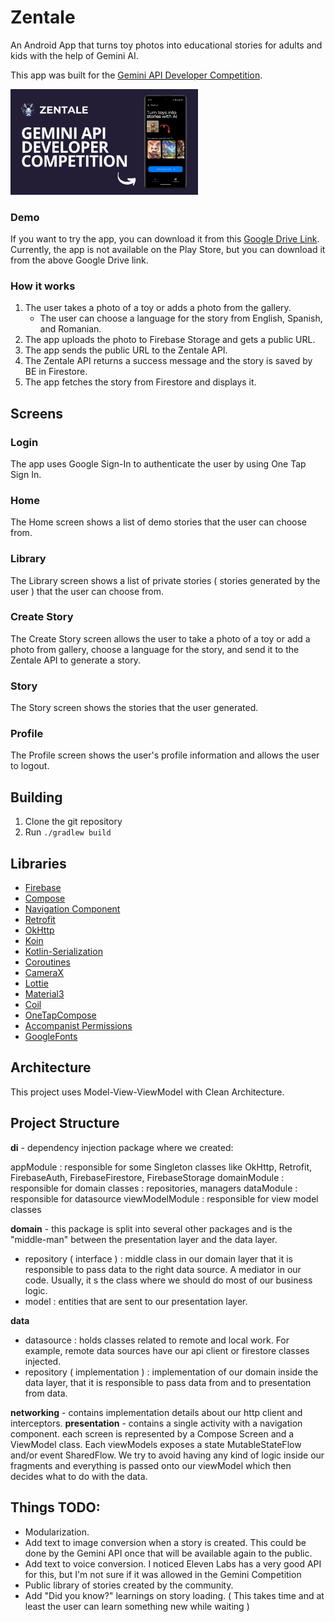 # Zentale

An Android App that turns toy photos into educational stories for adults and kids with the help of Gemini AI. 

This app was built for the [Gemini API Developer Competition](https://ai.google.dev/competition/).

<img src="https://github.com/ivandrag/zentale-android/blob/main/thumbnail.png" width="300">

### Demo

If you want to try the app, you can download it from this [Google Drive Link](https://drive.google.com/file/d/10hb6Zcy_XEyWcBH-1bNa2FtObnJlkAeq/view?usp=sharing).
Currently, the app is not available on the Play Store, but you can download it from the above Google Drive link.

### How it works

1. The user takes a photo of a toy or adds a photo from the gallery.
   * The user can choose a language for the story from English, Spanish, and Romanian.
2. The app uploads the photo to Firebase Storage and gets a public URL.
3. The app sends the public URL to the Zentale API.
4. The Zentale API returns a success message and the story is saved by BE in Firestore.
5. The app fetches the story from Firestore and displays it.

## Screens

### Login
The app uses Google Sign-In to authenticate the user by using One Tap Sign In.

### Home
The Home screen shows a list of demo stories that the user can choose from.

### Library
The Library screen shows a list of private stories ( stories generated by the user ) that the user can choose from.

### Create Story
The Create Story screen allows the user to take a photo of a toy or add a photo from gallery, choose a language for the story, and send it to the Zentale API to generate a story.

### Story
The Story screen shows the stories that the user generated.

### Profile
The Profile screen shows the user's profile information and allows the user to logout.

## Building

1. Clone the git repository
2. Run `./gradlew build`

## Libraries

- [Firebase][firebase]
- [Compose][compose]
- [Navigation Component][navigation]
- [Retrofit][retrofit]
- [OkHttp][okhttp]
- [Koin][koin]
- [Kotlin-Serialization][kotlin-serialization]
- [Coroutines][coroutines]
- [CameraX][camerax]
- [Lottie][lottie]
- [Material3][material3]
- [Coil][coil]
- [OneTapCompose][onetapcompose]
- [Accompanist Permissions][accompanist]
- [GoogleFonts][googlefonts]

[firebase]: https://firebase.google.com/
[navigation]: https://developer.android.com/guide/navigation
[retrofit]: https://square.github.io/retrofit/
[okhttp]: https://square.github.io/okhttp/
[koin]: https://insert-koin.io/
[compose]: https://developer.android.com/jetpack/compose
[coroutines]: https://kotlinlang.org/docs/coroutines-overview.html
[camerax]: https://developer.android.com/training/camerax
[lottie]: https://airbnb.io/lottie/
[material3]: https://m3.material.io/
[kotlin-serialization]: https://github.com/Kotlin/kotlinx.serialization
[coil]: https://github.com/coil-kt/coil
[onetapcompose]: https://github.com/stevdzasan/OneTapCompose
[accompanist]: https://google.github.io/accompanist/permissions/
[googlefonts]: https://developer.android.com/reference/kotlin/androidx/compose/ui/text/googlefonts/package-summary

## Architecture
This project uses Model-View-ViewModel with Clean Architecture.

## Project Structure
**di** - dependency injection package where we created:

appModule : responsible for some Singleton classes like OkHttp, Retrofit, FirebaseAuth, FirebaseFirestore, FirebaseStorage
domainModule : responsible for domain classes : repositories, managers
dataModule : responsible for datasource
viewModelModule : responsible for view model classes

**domain** - this package is split into several other packages and is the "middle-man" between the presentation layer and the data layer.

* repository ( interface ) : middle class in our domain layer that it is responsible to pass data to the right data source. A mediator in our code.
  Usually, it s the class where we should do most of our business logic.
* model : entities that are sent to our presentation layer.

**data**
* datasource : holds classes related to remote and local work. For example, remote data sources have our api client or firestore classes injected.
* repository ( implementation ) : implementation of our domain inside the data layer, that it is responsible to pass data from and to presentation from data.

**networking** - contains implementation details about our http client and interceptors.
**presentation** - contains a single activity with a navigation component. each screen is represented by a Compose Screen and a ViewModel class. Each viewModels exposes a state MutableStateFlow and/or event SharedFlow. We try to avoid having any kind of logic inside our fragments and everything is passed onto our viewModel which then decides what to do with the data.

## Things TODO:
* Modularization.
* Add text to image conversion when a story is created. This could be done by the Gemini API once that will be available again to the public.
* Add text to voice conversion. I noticed Eleven Labs has a very good API for this, but I'm not sure if it was allowed in the Gemini Competition
* Public library of stories created by the community.
* Add "Did you know?" learnings on story loading. ( This takes time and at least the user can learn something new while waiting )